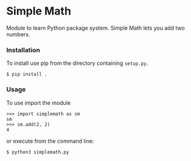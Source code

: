 # Simple Math

Module to learn Python package system. Simple Math lets you add two numbers.

### Installation

To install use pip from the directory containing `setup.py`.

	$ pip install .

### Usage

To use import the module

	>>> import simplemath as sm
	sm
	>>> sm.add(2, 2)
	4

or execute from the command line:

	$ python3 simplemath.py

